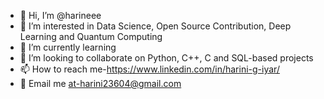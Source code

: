 - 👋 Hi, I’m @harineee
- 👀 I’m interested in Data Science, Open Source Contribution, Deep Learning and Quantum Computing 
- 🌱 I’m currently learning 
- 💞️ I’m looking to collaborate on Python, C++, C and SQL-based projects
- 📫 How to reach me-https://www.linkedin.com/in/harini-g-iyar/
- 📧 Email me at-harini23604@gmail.com

<!---
harineee/harineee is a ✨ special ✨ repository because its `README.md` (this file) appears on your GitHub profile.
You can click the Preview link to take a look at your changes.
--->
